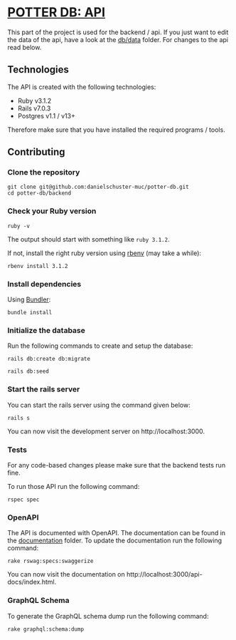 # [POTTER DB: API](https://api.potterdb.com)

This part of the project is used for the backend / api.
If you just want to edit the data of the api, have a look at the [db/data](db/data) folder.
For changes to the api read below.

## Technologies

The API is created with the following technologies:

- Ruby v3.1.2
- Rails v7.0.3
- Postgres v1.1 / v13+

Therefore make sure that you have installed the required programs / tools.

## Contributing

### Clone the repository

```shell
git clone git@github.com:danielschuster-muc/potter-db.git
cd potter-db/backend
```

### Check your Ruby version

```shell
ruby -v
```

The output should start with something like `ruby 3.1.2`.

If not, install the right ruby version using [rbenv](https://github.com/rbenv/rbenv) (may take a while):

```shell
rbenv install 3.1.2
```

### Install dependencies

Using [Bundler](https://github.com/bundler/bundler):

```shell
bundle install
```

### Initialize the database

Run the following commands to create and setup the database:

```shell
rails db:create db:migrate
```

```shell
rails db:seed
```

### Start the rails server

You can start the rails server using the command given below:

```shell
rails s
```

You can now visit the development server on http://localhost:3000.

### Tests

For any code-based changes please make sure that the backend tests run fine.

To run those API run the following command:

```shell
rspec spec
```

### OpenAPI

The API is documented with OpenAPI. The documentation can be found in the [documentation](documentation) folder.
To update the documentation run the following command:

```shell
rake rswag:specs:swaggerize
```
You can now visit the documentation on http://localhost:3000/api-docs/index.html.

### GraphQL Schema
To generate the GraphQL schema dump run the following command:

```shell
rake graphql:schema:dump
```
